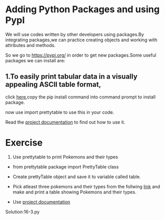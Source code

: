 # Adding Python Packages and using PypI 

We will use codes written by other developers using packages.By integrating packages,we can practice creating objects and working with attributes and methods.

So we go to https://pypi.org/ in order to get new packages.Some useful packages we can install are:

## 1.To  easily print tabular data in a visually appealing ASCII table format,

click [here](https://pypi.org/project/prettytable/),copy the pip install command into command prompt to install package.

now use import prettytable to use this in your code.

Read the [project documentation](https://code.google.com/archive/p/prettytable/wikis/Tutorial.wiki) to find out how to use it.


# Exercise
1. Use prettytable to print Pokemons and their types

* from prettytable package import PrettyTable class

* Create prettyTable object and save it to variable called table.

* Pick atleast three pokemons and their types from the follwing [link](https://pokemondb.net/pokedex/game/x-y) and make and print a table showing Pokemons and their types.

* Use [project documentation](https://code.google.com/archive/p/prettytable/wikis/Tutorial.wiki) 

Solution:16-3.py
